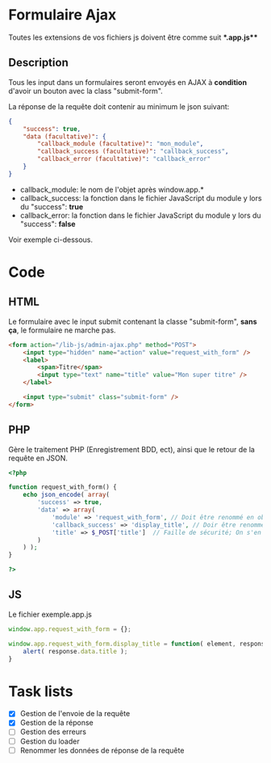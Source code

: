 # Formulaire Ajax

Toutes les extensions de vos fichiers js doivent être comme suit __*.app.js**__

## Description

Tous les input dans un formulaires seront envoyés en AJAX à **condition** d'avoir un bouton avec la class "submit-form".

La réponse de la requête doit contenir au minimum le json suivant:
```json
{
	"success": true,
	"data (facultative)": {
		"callback_module (facultative)": "mon_module",
		"callback_success (facultative)": "callback_success",
		"callback_error (facultative)": "callback_error"
	}
}
```

- callback_module: le nom de l'objet après window.app.*
- callback_success: la fonction dans le fichier JavaScript du module y lors du "success": **true**
- callback_error: la fonction dans le fichier JavaScript du module y lors du "success": **false**

Voir exemple ci-dessous.

# Code

## HTML

Le formulaire avec le input submit contenant la classe "submit-form", **sans ça**, le formulaire ne marche pas.

```html
<form action="/lib-js/admin-ajax.php" method="POST">
	<input type="hidden" name="action" value="request_with_form" />
	<label>
		<span>Titre</span>
		<input type="text" name="title" value="Mon super titre" />
	</label>

	<input type="submit" class="submit-form" />
</form>
```

## PHP

Gère le traitement PHP (Enregistrement BDD, ect), ainsi que le retour de la requête en JSON.

```php
<?php

function request_with_form() {
	echo json_encode( array(
		'success' => true,
		'data' => array(
			'module' => 'request_with_form', // Doit être renommé en object
			'callback_success' => 'display_title', // Doir être renommé en success
			'title' => $_POST['title']  // Faille de sécurité; On s'en fou, mais à ne pas faire!
		)
	) );
}

?>

```

## JS

Le fichier exemple.app.js

```js
window.app.request_with_form = {};

window.app.request_with_form.display_title = function( element, response ) {
    alert( response.data.title );
}

```

# Task lists

- [x] Gestion de l'envoie de la requête
- [x] Gestion de la réponse
- [ ] Gestion des erreurs
- [ ] Gestion du loader
- [ ] Renommer les données de réponse de la requête
